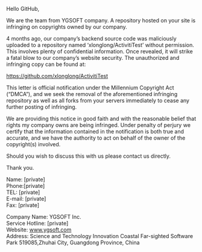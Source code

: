 Hello GitHub,

We are the team from YGSOFT company. A repository hosted on your site is infringing on copyrights owned by our company.

4 months ago, our company’s backend source code was maliciously uploaded to a repository named ‘xlonglong/ActivitiTest’ without permission. This involves plenty of confidential information. Once revealed, it will strike a fatal blow to our company’s website security. The unauthorized and infringing copy can be found at:

https://github.com/xlonglong/ActivitiTest

This letter is official notification under the Millennium Copyright Act (“DMCA”), and we seek the removal of the aforementioned infringing repository as well as all forks from your servers immediately to cease any further posting of infringing.

We are providing this notice in good faith and with the reasonable belief that rights my company owns are being infringed. Under penalty of perjury we certify that the information contained in the notification is both true and accurate, and we have the authority to act on behalf of the owner of the copyright(s) involved.

Should you wish to discuss this with us please contact us directly.

Thank you.

Name: [private]   
Phone:[private]  
TEL: [private]  
E-mail: [private]  
Fax: [private]

Company Name: YGSOFT Inc.   
Service Hotline: [private]  
Website: www.ygsoft.com   
Address: Science and Technology Innovation Coastal Far-sighted Software Park 519085,Zhuhai City, Guangdong Province, China
